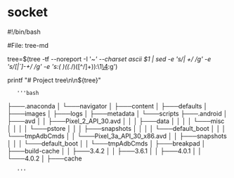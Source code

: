 # socket

#!/bin/bash

#File: tree-md

tree=$(tree -tf --noreport -I '*~' --charset ascii $1 |
       sed -e 's/| \+/  /g' -e 's/[|`]-\+/ */g' -e 's:\(* \)\(\(.*/\)\([^/]\+\)\):\1[\4](\2):g')

printf "# Project tree\n\n${tree}"

       '''bash
├───.anaconda
│   └───navigator
│       ├───content
│       ├───defaults
│       ├───images
│       ├───logs
│       ├───metadata
│       └───scripts
├───.android
│   ├───avd
│   │   ├───Pixel_2_API_30.avd
│   │   │   ├───data
│   │   │   │   └───misc
│   │   │   │       └───pstore
│   │   │   ├───snapshots
│   │   │   │   └───default_boot
│   │   │   └───tmpAdbCmds
│   │   └───Pixel_3a_API_30_x86.avd
│   │       ├───snapshots
│   │       │   └───default_boot
│   │       └───tmpAdbCmds
│   ├───breakpad
│   ├───build-cache
│   │   ├───3.4.2
│   │   ├───3.6.1
│   │   ├───4.0.1
│   │   └───4.0.2
│   ├───cache

       '''
